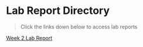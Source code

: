 
# Lab Report Directory 

>Click the links down below to access lab reports

[Week 2 Lab Report](https://markma2003.github.io/cse15l-lab-reports/lab-report-1-week-2.html)